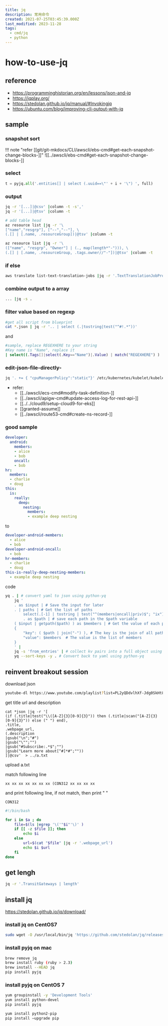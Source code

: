 ```yaml
---
title: jq
description: 常用命令
created: 2021-07-25T03:45:39.000Z
last_modified: 2023-11-28
tags:
  - cmd/jq
  - python
---
```

# how-to-use-jq
## reference 
- https://programminghistorian.org/en/lessons/json-and-jq
- https://jqplay.org/
- https://stedolan.github.io/jq/manual/#Invokingjq
- https://ubuntu.com/blog/improving-cli-output-with-jq

## sample
### snapshot sort 
!!! note "refer [[git/git-mkdocs/CLI/awscli/ebs-cmd#get-each-snapshot-change-blocks-]]"
    ![[../awscli/ebs-cmd#get-each-snapshot-change-blocks-]]


### select  
```python
t = pyjq.all('.entities[] | select (.uuid==\"' + i + '\") ', full)
```

### output
```sh
jq -r '[...]|@csv' |column -t -s','
jq -r '[...]|@tsv' |column -t 
```

```sh
# add table head
az resource list |jq -r '\
["name","resgrp"], ["--","--"], \
(.[] | [.name, .resourceGroup])|@tsv' |column -t

az resource list |jq -r '\
(["name", "resgrp", "Owner"] | (., map(length*"-"))), \
(.[] | [.name, .resourceGroup, .tags.owner//"-"])|@tsv' |column -t
```

### if else 
```sh
aws translate list-text-translation-jobs |jq -r '.TextTranslationJobPropertiesList[] | (if .JobStatus == "IN_PROGRESS" then .JobStatus, .JobName, .JobId else empty end)' |xargs
```

### combine output to a array
```sh
... |jq -s .
```

### filter value based on regexp
```sh
#get all script from blueprint
cat *.json | jq -r '.. | select (.|tostring|test("^#!.*"))'
```
and
```sh
#sample, replace REGEXHERE to your string
#Key name is "Name", replace it
| select((.Tags[]|select(.Key=="Name")|.Value) | match("REGEXHERE") )

```

### edit-json-file-directly-
```sh
jq '. += { "cpuManagerPolicy":"static"}' /etc/kubernetes/kubelet/kubelet-config.json

```

- refer: 
    - [[../awscli/ecs-cmd#modify-task-definition-]]
    - [[../awscli/apigw-cmd#update-access-log-for-rest-api-]]
    - [[../../cloud9/setup-cloud9-for-eks]]
    - [[granted-assume]]
    - [[../awscli/route53-cmd#create-ns-record-]]

### good sample
```yaml
developer:
  android:
    members:
    - alice
    - bob
    oncall:
    - bob
hr:
  members:
  - charlie
  - doug
this:
  is:
    really:
      deep:
        nesting:
          members:
          - example deep nesting
```

to

```yaml
developer-android-members:
  - alice
  - bob
developer-android-oncall:
  - bob
hr-members:
  - charlie
  - doug
this-is-really-deep-nesting-members:
  - example deep nesting
```

code 

```sh
yq . | # convert yaml to json using python-yq
    jq ' 
    . as $input | # Save the input for later
    . | paths | # Get the list of paths 
        select(.[-1] | tostring | test("^(members|oncall|priv)$"; "ix")) | # Only find paths which end with members, oncall, and priv
        . as $path | # save each path in the $path variable
    ( $input | getpath($path) ) as $members | # Get the value of each path from the original input
    {
        "key": ( $path | join("-") ), # The key is the join of all path keys
        "value": $members  # The value is the list of members
    }
    ' |
    jq -s 'from_entries' | # collect kv pairs into a full object using slurp
    yq --sort-keys -y . # Convert back to yaml using python-yq
```



## reinvent breakout session
download json
```sh
youtube-dl https://www.youtube.com/playlist?list=PL2yQDdvlhXf-Jdg0SkHt85s-YvTUaNmgT --skip-download --write-info-json --write-annotations
```

get title url and description
```
cat *json |jq -r '[
(if (.title|test("\\([A-Z]{3}[0-9]{3}")) then (.title|scan("[A-Z]{3}[0-9]{3}")) else (" ") end),
.title,
.webpage_url,
(.description
|gsub("\n";"#")
|gsub("\"";"")
|gsub("#Subscribe:.*$";"")
|gsub("Learn more about[^#]*#";""))
]|@csv'  > ../a.txt
```
upload a.txt

match following line
```
xx xx xx xx xx xx xx (CON312 xx xx xx xx
```

and print following line, if not match, then print " "
```
CON312
```

```sh
#!/bin/bash

for i in $a ; do
    file=$(ls |egrep '\('"$i"'\)' )
    if [[ -z $file ]]; then
	    echo $i
    else
	    url=$(cat "$file" |jq -r '.webpage_url')
	    echo $i $url
    fi
done

```

## get lengh
```sh
jq -r '.TransitGateways | length'
```


## install jq 
https://stedolan.github.io/jq/download/

### install jq on CentOS7
```sh
sudo wget -O /usr/local/bin/jq 'https://github.com/stedolan/jq/releases/download/jq-1.6/jq-linux64'
```

### install pyjq on mac
```sh
brew remove jq
brew install ruby (ruby > 2.3)
brew install --HEAD jq
pip install pyjq
```

### install pyjq on CentOS 7
```sh
yum groupinstall -y 'Development Tools'
yum install python-devel
pip install pyjq

yum install python2-pip
pip install —upgrade pip
```




